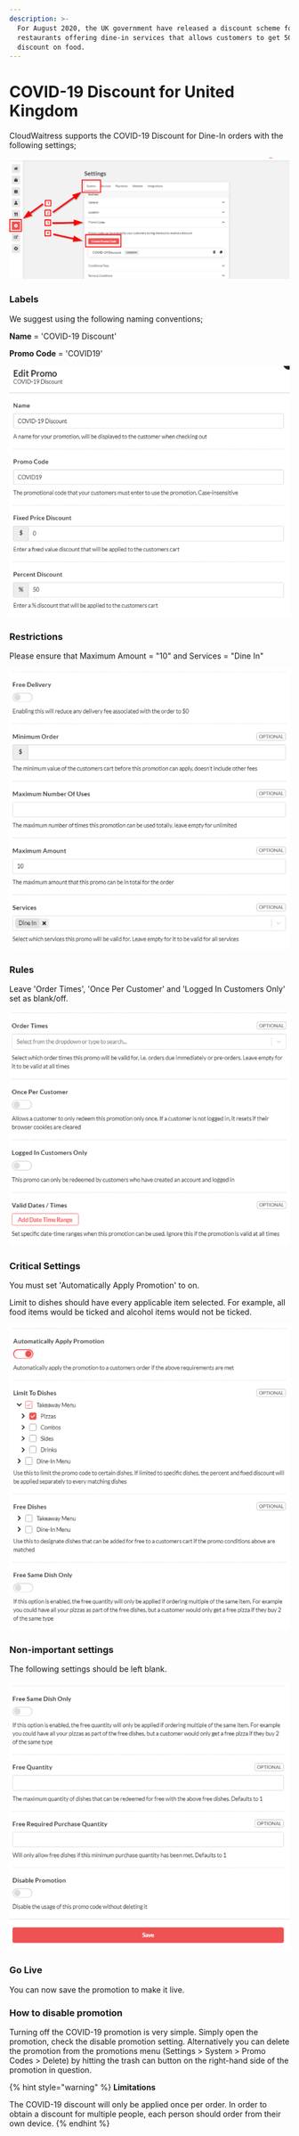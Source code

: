 ```yaml
---
description: >-
  For August 2020, the UK government have released a discount scheme for
  restaurants offering dine-in services that allows customers to get 50%
  discount on food.
---
```


# COVID-19 Discount for United Kingdom

CloudWaitress supports the COVID-19 Discount for Dine-In orders with the following settings;

![Go to Settings &amp;gt; System &amp;gt; Promo Codes &amp;gt; Create Promo Code](../.gitbook/assets/covid0.png)

### **Labels**

We suggest using the following naming conventions;

**Name** = 'COVID-19 Discount'

**Promo Code** = 'COVID19'

![Naming the promo correctly is important for the receipts.](../.gitbook/assets/covid1.png)

### **Restrictions**

Please ensure that Maximum Amount = "10" and Services = "Dine In"

![](../.gitbook/assets/covid2.png)

### Rules

Leave 'Order Times', 'Once Per Customer' and 'Logged In Customers Only' set as blank/off.

![](../.gitbook/assets/covid3.png)

### Critical Settings

You must set 'Automatically Apply Promotion' to on.

Limit to dishes should have every applicable item selected. For example, all food items would be ticked and alcohol items would not be ticked.

![](../.gitbook/assets/covid4.png)

### Non-important settings

The following settings should be left blank.

![](../.gitbook/assets/covid5.png)

### Go Live

You can now save the promotion to make it live.

### How to disable promotion

Turning off the COVID-19 promotion is very simple.  Simply open the promotion, check the disable promotion setting.  Alternatively you can delete the promotion from the promotions menu \(Settings &gt; System &gt; Promo Codes &gt; Delete\) by hitting the trash can button on the right-hand side of the promotion in question.

{% hint style="warning" %}
**Limitations** 

The COVID-19 discount will only be applied once per order.  In order to obtain a discount for multiple people, each person should order from their own device.
{% endhint %}

